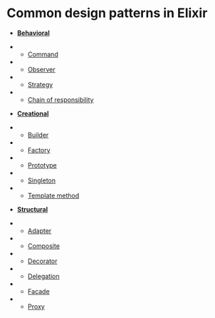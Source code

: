 # Common design patterns in Elixir

* [**Behavioral**](https://github.com/ZXZs/design-patterns-in-elixir/tree/master/behavioral)
* * [Command](https://github.com/ZXZs/design-patterns-in-elixir/tree/master/behavioral/command)
* * [Observer](https://github.com/ZXZs/design-patterns-in-elixir/tree/master/behavioral/observer)
* * [Strategy](https://github.com/ZXZs/design-patterns-in-elixir/tree/master/behavioral/strategy)
* * [Chain of responsibility](https://github.com/ZXZs/elixir-design-patterns/tree/master/behavioral/chain)

* [**Creational**](https://github.com/ZXZs/design-patterns-in-elixir/tree/master/creational)
* * [Builder](https://github.com/ZXZs/design-patterns-in-elixir/tree/master/creational/builder)
* * [Factory](https://github.com/ZXZs/design-patterns-in-elixir/tree/master/creational/factory)
* * [Prototype](https://github.com/ZXZs/design-patterns-in-elixir/tree/master/creational/prototype)
* * [Singleton](https://github.com/ZXZs/design-patterns-in-elixir/tree/master/creational/singleton)
* * [Template method](https://github.com/ZXZs/design-patterns-in-elixir/tree/master/creational/template_method)

* [**Structural**](https://github.com/ZXZs/design-patterns-in-elixir/tree/master/structural)
* * [Adapter](https://github.com/ZXZs/design-patterns-in-elixir/tree/master/structural/adapter)
* * [Composite](https://github.com/ZXZs/design-patterns-in-elixir/tree/master/structural/composite)
* * [Decorator](https://github.com/ZXZs/design-patterns-in-elixir/tree/master/structural/decorator)
* * [Delegation](https://github.com/ZXZs/design-patterns-in-elixir/tree/master/structural/delegation)
* * [Facade](https://github.com/ZXZs/design-patterns-in-elixir/tree/master/structural/facade)
* * [Proxy](https://github.com/ZXZs/design-patterns-in-elixir/tree/master/structural/proxy)
